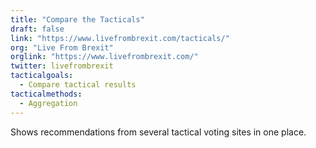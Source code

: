 ```yaml
---
title: "Compare the Tacticals"
draft: false
link: "https://www.livefrombrexit.com/tacticals/"
org: "Live From Brexit"
orglink: "https://www.livefrombrexit.com/"
twitter: livefrombrexit
tacticalgoals:
  - Compare tactical results
tacticalmethods:
  - Aggregation
---
```


Shows recommendations from several tactical voting sites in one place.

<!--more-->

